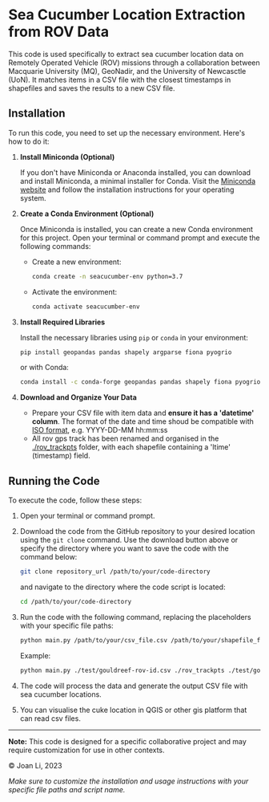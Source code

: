 # Sea Cucumber Location Extraction from ROV Data

This code is used specifically to extract sea cucumber location data on Remotely Operated Vehicle (ROV) missions through a collaboration between Macquarie University (MQ), GeoNadir, and the University of Newcasctle (UoN). It matches items in a CSV file with the closest timestamps in shapefiles and saves the results to a new CSV file.

## Installation

To run this code, you need to set up the necessary environment. Here's how to do it:

1. **Install Miniconda (Optional)**

   If you don't have Miniconda or Anaconda installed, you can download and install Miniconda, a minimal installer for Conda. Visit the [Miniconda website](https://docs.conda.io/en/latest/miniconda.html) and follow the installation instructions for your operating system.

2. **Create a Conda Environment (Optional)**

   Once Miniconda is installed, you can create a new Conda environment for this project. Open your terminal or command prompt and execute the following commands:

   - Create a new environment:

     ```bash
     conda create -n seacucumber-env python=3.7
     ```

   - Activate the environment:

     ```bash
     conda activate seacucumber-env
     ```

3. **Install Required Libraries**

   Install the necessary libraries using `pip` or `conda` in your environment:

   ```bash
   pip install geopandas pandas shapely argparse fiona pyogrio
   ```

   or with Conda:

   ```bash
   conda install -c conda-forge geopandas pandas shapely fiona pyogrio
   ```

4. **Download and Organize Your Data**

   - Prepare your CSV file with item data and **ensure it has a 'datetime' column**. The format of the date and time shoud be compatible with [ISO format](https://en.wikipedia.org/wiki/ISO_8601), e.g. YYYY-DD-MM hh:mm:ss
   - All rov gps track has been renamed and organised in the [./rov_trackpts](./rov_trackpts) folder, with each shapefile containing a 'ltime' (timestamp) field.


## Running the Code

To execute the code, follow these steps:

1. Open your terminal or command prompt.

2. Download the code from the GitHub repository to your desired location using the `git clone` command. Use the download button above or specify the directory where you want to save the code with the command below:

   ```bash
   git clone repository_url /path/to/your/code-directory
   ```
   and navigate to the directory where the code script is located:
   ```bash
   cd /path/to/your/code-directory
   ```

3. Run the code with the following command, replacing the placeholders with your specific file paths:

   ```bash
   python main.py /path/to/your/csv_file.csv /path/to/your/shapefile_folder /path/to/output_csv_file.csv
   ```

   Example:

   ```bash
   python main.py ./test/gouldreef-rov-id.csv ./rov_trackpts ./test/gouldreef-output-test.csv
   ```

4. The code will process the data and generate the output CSV file with sea cucumber locations.

5. You can visualise the cuke location in QGIS or other gis platform that can read csv files.

---

**Note:** This code is designed for a specific collaborative project and may require customization for use in other contexts.

© Joan Li, 2023

*Make sure to customize the installation and usage instructions with your specific file paths and script name.*